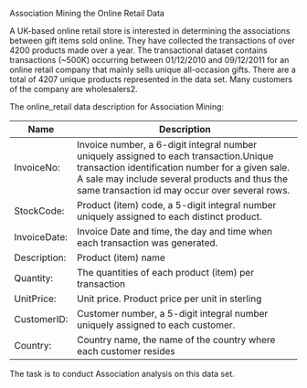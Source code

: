 Association Mining the Online Retail Data


A UK-based online retail store is interested in determining the associations between gift items sold online. 
They have collected the transactions of over 4200 products made over a year. 
The transactional dataset contains transactions (~500K) occurring between 01/12/2010 and 09/12/2011 for an online retail company that mainly sells unique all-occasion gifts. There are a total of 4207 unique products represented in the data set. Many customers of the company are wholesalers2.

The online_retail data description for Association Mining:

| Name     | Description |
| ---      | ---       |
| InvoiceNo: | Invoice number, a 6-digit integral number uniquely assigned to each transaction.Unique transaction identification number for a given sale. A sale may include several products and thus the same transaction id may occur over several rows.         |
| StockCode:     | Product (item) code, a 5-digit integral number uniquely assigned to each distinct product.       |
| InvoiceDate:     | Invoice Date and time, the day and time when each transaction was generated.       |
| Description:     | Product (item) name       |
| Quantity:     | The quantities of each product (item) per transaction      |
| UnitPrice:    | Unit price. Product price per unit in sterling      |
| CustomerID:    | Customer number, a 5-digit integral number uniquely assigned to each customer.     |
| Country:    | Country name, the name of the country where each customer resides   |

The task is to conduct Association analysis on this data set.
